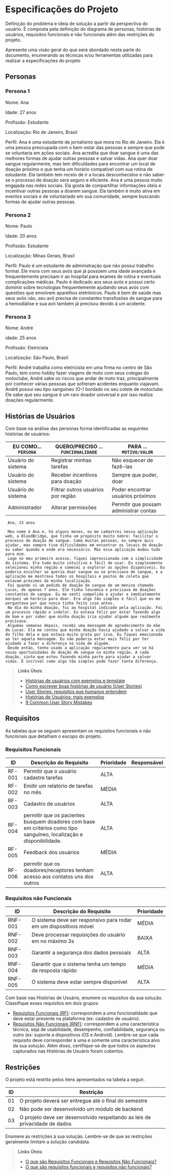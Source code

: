 # Especificações do Projeto

Definição do problema e ideia de solução a partir da perspectiva do usuário. É composta pela definição do  diagrama de personas, histórias de usuários, requisitos funcionais e não funcionais além das restrições do projeto.

Apresente uma visão geral do que será abordado nesta parte do documento, enumerando as técnicas e/ou ferramentas utilizadas para realizar a especificações do projeto

## Personas

### Persona 1
Nome: Ana

Idade: 27 anos

Profissão: Estudante

Localização: Rio de Janeiro, Brasil

Perfil:
Ana é uma estudante de jornalismo que mora no Rio de Janeiro. Ela é uma pessoa preocupada com o bem-estar das pessoas e sempre que pode se voluntaria em ações sociais. Ana acredita que doar sangue é uma das melhores formas de ajudar outras pessoas e salvar vidas.
Ana quer doar sangue regularmente, mas tem dificuldades para encontrar um local de doação próximo e que tenha um horário compatível com sua rotina de estudante. Ela também tem receio de ir a locais desconhecidos e não saber se o processo de doação será seguro e eficiente.
Ana é uma pessoa muito engajada nas redes sociais. Ela gosta de compartilhar informações úteis e incentivar outras pessoas a doarem sangue. Ela também é muito ativa em eventos sociais e de voluntariado em sua comunidade, sempre buscando formas de ajudar outras pessoas.

### Persona 2

Nome: Paulo

Idade: 20 anos

Profissão: Estudante

Localização: Minas Gerais, Brasil

Perfil:
Paulo é um estudante de administração que não possui trabalho formal. Ele mora com seus avós que já possúem uma idade avançada e frequentemente precisam ir ao hospital para exames de rotina e eventuais complicações médicas. Paulo é dedicado aos seus avós e possui certo domínio sobre tecnologias frequentemente ajudando seus avós com questões que envolvem aparelhos eletrônicos. Paulo é bem de saúde mas seus avós não, seu avô precisa de constantes transfusões de sangue para a hemodiálise e sua avó também já precisou devido à um acidente.

### Persona 3

Nome: André

idade: 25 anos

Profissão: Eletricista

Localização: São Paulo, Brasil

Perfil: André trabalha como eletricista em uma firma no centro de São Paulo, tem como hobby fazer viagens de moto com seus colegas do motoclube, André sabe os riscos que andar de moto traz, principalmente por conhecer várias pessoas que sofreram acidentes enquanto viajavam. André possui seu tipo sanguíneo (O-) bordado no seu colete de motoclube. Ele sabe que seu sangue é um raro doador universal e por isso realiza doações regularmente.

## Histórias de Usuários

Com base na análise das personas forma identificadas as seguintes histórias de usuários:

|EU COMO... `PERSONA`| QUERO/PRECISO ... `FUNCIONALIDADE` |PARA ... `MOTIVO/VALOR`                 |
|--------------------|------------------------------------|----------------------------------------|
|Usuário do sistema  | Registrar minhas tarefas           | Não esquecer de fazê-las               |
|Usuário do sistema  | Receber incentivos para doação     | Sempre que puder, doar                 |
|Usuário do sistema  | Filtrar outros usuários por região | Poder encontrar usuários próximos      |
|Administrador       | Alterar permissões                 | Permitir que possam administrar contas |

     Ana, 23 anos

     Meu nome é Ana e, há alguns meses, eu me cadastrei nessa aplicação web, a BloodBridge, que tinha um propósito muito nobre: facilitar o processo de doação de sangue. Como muitas pessoas, eu sempre quis ajudar, mas sempre tive dificuldades em encontrar os locais de doação ou saber quando e onde era necessário. Mas essa aplicação mudou tudo para mim.
     Logo no meu primeiro acesso, fiquei impressionada com a simplicidade do sistema. Era tudo muito intuitivo e fácil de usar. Eu simplesmente selecionei minha região e comecei a explorar as opções disponíveis. Eu poderia escolher se queria doar sangue ou se precisava de sangue, e a aplicação me mostrava todos os hospitais e postos de coleta que estavam próximos da minha localização.
     Foi quando vi um pedido de doação de sangue de um menino chamado Lucas, de apenas 7 anos. Ele tinha leucemia e precisava de doações constantes de sangue. Eu me senti compelida a ajudar e imediatamente marquei um horário para doar. Era algo tão simples e fácil que eu me perguntava por que nunca tinha feito isso antes.
     No dia da minha doação, fui ao hospital indicado pela aplicação. Foi um processo rápido e indolor. Eu estava feliz por estar fazendo algo de bom e por saber que minha doação iria ajudar alguém que realmente precisava.
     Algumas semanas depois, recebi uma mensagem de agradecimento da mãe do Lucas. Ela me contou que minha doação havia ajudado a salvar a vida do filho dela e que estava muito grata por isso. Eu fiquei emocionada ao ler aquela mensagem. Eu não poderia estar mais feliz por ter ajudado a fazer a diferença na vida de alguém.
     Desde então, tenho usado a aplicação regularmente para ver se há novas oportunidades de doação de sangue na minha região. A cada doação, sinto que estou fazendo minha parte para ajudar a salvar vidas. É incrível como algo tão simples pode fazer tanta diferença.

> **Links Úteis**:
> - [Histórias de usuários com exemplos e template](https://www.atlassian.com/br/agile/project-management/user-stories)
> - [Como escrever boas histórias de usuário (User Stories)](https://medium.com/vertice/como-escrever-boas-users-stories-hist%C3%B3rias-de-usu%C3%A1rios-b29c75043fac)
> - [User Stories: requisitos que humanos entendem](https://www.luiztools.com.br/post/user-stories-descricao-de-requisitos-que-humanos-entendem/)
> - [Histórias de Usuários: mais exemplos](https://www.reqview.com/doc/user-stories-example.html)
> - [9 Common User Story Mistakes](https://airfocus.com/blog/user-story-mistakes/)

## Requisitos

As tabelas que se seguem apresentam os requisitos funcionais e não funcionais que detalham o escopo do projeto.

### Requisitos Funcionais

|ID    | Descrição do Requisito  | Prioridade | Responsável |
|------|-----------------------------------------|----| ----|
|RF-001| Permitir que o usuário cadastre tarefas | ALTA |  |
|RF-002| Emitir um relatório de tarefas no mês   | MÉDIA | |
|RF-003| Cadastro de usuários | ALTA | |
|RF-004| permitir que os pacientes busquem doadores com base em critérios como tipo sanguíneo, localização e disponibilidade. | ALTA | |
|RF-005| Feedback dos usuários | MÉDIA | |
|RF-006| permitir que os doadores/receptores tenham acesso aos contatos uns dos outros | ALTA | |


### Requisitos não Funcionais

|ID     | Descrição do Requisito  |Prioridade |
|-------|-------------------------|----|
|RNF-001| O sistema deve ser responsivo para rodar em um dispositivos móvel | MÉDIA | 
|RNF-002| Deve processar requisições do usuário em no máximo 3s |  BAIXA | 
|RNF-003| Garantir a segurança dos dados pessoais |  ALTA | 
|RNF-004| Garantir que o sistema tenha um tempo de resposta rápido |  MÉDIA | 
|RNF-005| O sistema deve estar sempre disponível |  ALTA | 

Com base nas Histórias de Usuário, enumere os requisitos da sua solução. Classifique esses requisitos em dois grupos:

- [Requisitos Funcionais
 (RF)](https://pt.wikipedia.org/wiki/Requisito_funcional):
 correspondem a uma funcionalidade que deve estar presente na
  plataforma (ex: cadastro de usuário).
- [Requisitos Não Funcionais
  (RNF)](https://pt.wikipedia.org/wiki/Requisito_n%C3%A3o_funcional):
  correspondem a uma característica técnica, seja de usabilidade,
  desempenho, confiabilidade, segurança ou outro (ex: suporte a
  dispositivos iOS e Android).
Lembre-se que cada requisito deve corresponder à uma e somente uma
característica alvo da sua solução. Além disso, certifique-se de que
todos os aspectos capturados nas Histórias de Usuário foram cobertos.

## Restrições

O projeto está restrito pelos itens apresentados na tabela a seguir.

|ID| Restrição                                             |
|--|-------------------------------------------------------|
|01| O projeto deverá ser entregue até o final do semestre |
|02| Não pode ser desenvolvido um módulo de backend        |
|03| O projeto deve ser desenvolvido respeitando as leis de privacidade de dados |


Enumere as restrições à sua solução. Lembre-se de que as restrições geralmente limitam a solução candidata.

> **Links Úteis**:
> - [O que são Requisitos Funcionais e Requisitos Não Funcionais?](https://codificar.com.br/requisitos-funcionais-nao-funcionais/)
> - [O que são requisitos funcionais e requisitos não funcionais?](https://analisederequisitos.com.br/requisitos-funcionais-e-requisitos-nao-funcionais-o-que-sao/)

